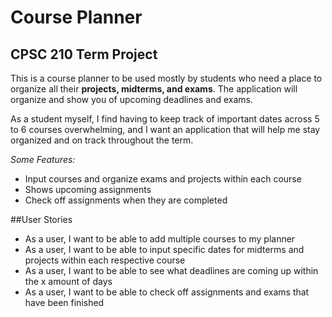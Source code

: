 # Course Planner

## CPSC 210 Term Project



This is a course planner to be used mostly by students who need a place to organize all their **projects, midterms, 
and exams**. The application will organize and show you of upcoming deadlines and exams.  

As a student myself, I find having to keep track of important dates across 5 to 6 courses 
overwhelming, and I want an application that will help me stay organized and on track throughout
the term. 

*Some Features:*
- Input courses and organize exams and projects within each course
- Shows upcoming assignments 
- Check off assignments when they are completed 

##User Stories 
- As a user, I want to be able to add multiple courses to my planner
- As a user, I want to be able to input specific dates for midterms and projects within each respective course
- As a user, I want to be able to see what deadlines are coming up within the x amount of days 
- As a user, I want to be able to check off assignments and exams that have been finished 